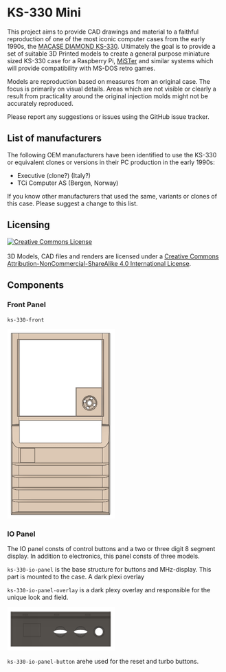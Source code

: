 # KS-330 Mini

This project aims to provide CAD drawings and material to a faithful reproduction of one of the most iconic computer
cases from the early 1990s, the [MACASE DIAMOND
KS-330](https://web.archive.org/web/19980502082047/http://macase.com/product/personal/ks-330.htm). Ultimately the goal is to provide a set of suitable 3D Printed models to create a general purpose
miniature sized KS-330 case for a Raspberry Pi,
[MiSTer](https://github.com/MiSTer-devel/Main_MiSTer/wiki) and similar systems which will provide
compatibility with MS-DOS retro games.

Models are reproduction based on measures from an original case. The focus is primarily on visual
details. Areas which are not visible or clearly a result from practicality around the original
injection molds might not be accurately reproduced.

Please report any suggestions or issues using the GitHub issue tracker.

## List of manufacturers

The following OEM manufacturers have been identified to use the KS-330 or equivalent clones or versions in their
PC production in the early 1990s:

* Executive (clone?) (Italy?)
* TCi Computer AS (Bergen, Norway)

If you know other manufacturers that used the same, variants or clones of this case. Please suggest
a change to this list.

## Licensing

<a rel="license" href="http://creativecommons.org/licenses/by-nc-sa/4.0/"><img alt="Creative Commons
License" style="border-width:0" src="https://i.creativecommons.org/l/by-nc-sa/4.0/88x31.png"
/></a><br /><br />3D Models, CAD files and renders are licensed under a <a rel="license"
href="http://creativecommons.org/licenses/by-nc-sa/4.0/">Creative Commons
Attribution-NonCommercial-ShareAlike 4.0 International License</a>.

## Components

### Front Panel

`ks-330-front`

<img src='./img/ks-330-front-1.0-dev.png' width="250px" alt="KS-330 Front" />

### IO Panel

The IO panel consts of control buttons and a two or three digit 8 segment display. In addition to
electronics, this panel consts of three models.

`ks-330-io-panel` is the base structure for buttons and MHz-display. This part is mounted to the
case. A dark plexi overlay

`ks-330-io-panel-overlay` is a dark plexy overlay and responsible for the unique look and field.

<img src='./img/ks-330-io-panel-overlay-1.0-dev.png' width="250px" alt="KS-330 IO Panel Overlay" />

`ks-330-io-panel-button` arehe used for the reset and turbo buttons.

